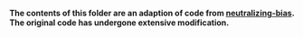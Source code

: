 **The contents of this folder are an adaption of code from <a href="https://github.com/rpryzant/neutralizing-bias">neutralizing-bias</a>. The original code has undergone extensive modification.**